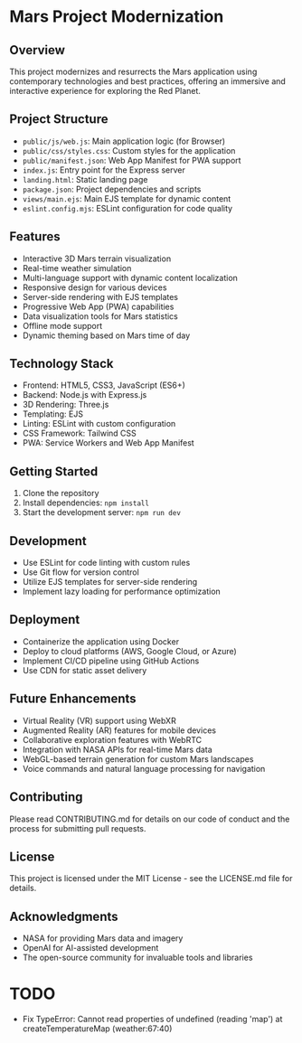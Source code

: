 # Mars Project Modernization

## Overview

This project modernizes and resurrects the Mars application using contemporary technologies and best practices, offering an immersive and interactive experience for exploring the Red Planet.

## Project Structure

-   `public/js/web.js`: Main application logic (for Browser)
-   `public/css/styles.css`: Custom styles for the application
-   `public/manifest.json`: Web App Manifest for PWA support
-   `index.js`: Entry point for the Express server
-   `landing.html`: Static landing page
-   `package.json`: Project dependencies and scripts
-   `views/main.ejs`: Main EJS template for dynamic content
-   `eslint.config.mjs`: ESLint configuration for code quality

## Features

-   Interactive 3D Mars terrain visualization
-   Real-time weather simulation
-   Multi-language support with dynamic content localization
-   Responsive design for various devices
-   Server-side rendering with EJS templates
-   Progressive Web App (PWA) capabilities
-   Data visualization tools for Mars statistics
-   Offline mode support
-   Dynamic theming based on Mars time of day

## Technology Stack

-   Frontend: HTML5, CSS3, JavaScript (ES6+)
-   Backend: Node.js with Express.js
-   3D Rendering: Three.js
-   Templating: EJS
-   Linting: ESLint with custom configuration
-   CSS Framework: Tailwind CSS
-   PWA: Service Workers and Web App Manifest

## Getting Started

1. Clone the repository
2. Install dependencies: `npm install`
3. Start the development server: `npm run dev`

## Development

-   Use ESLint for code linting with custom rules
-   Use Git flow for version control
-   Utilize EJS templates for server-side rendering
-   Implement lazy loading for performance optimization

## Deployment

-   Containerize the application using Docker
-   Deploy to cloud platforms (AWS, Google Cloud, or Azure)
-   Implement CI/CD pipeline using GitHub Actions
-   Use CDN for static asset delivery

## Future Enhancements

-   Virtual Reality (VR) support using WebXR
-   Augmented Reality (AR) features for mobile devices
-   Collaborative exploration features with WebRTC
-   Integration with NASA APIs for real-time Mars data
-   WebGL-based terrain generation for custom Mars landscapes
-   Voice commands and natural language processing for navigation

## Contributing

Please read CONTRIBUTING.md for details on our code of conduct and the process for submitting pull requests.

## License

This project is licensed under the MIT License - see the LICENSE.md file for details.

## Acknowledgments

-   NASA for providing Mars data and imagery
-   OpenAI for AI-assisted development
-   The open-source community for invaluable tools and libraries

# TODO

-   Fix TypeError: Cannot read properties of undefined (reading 'map')
    at createTemperatureMap (weather:67:40)
